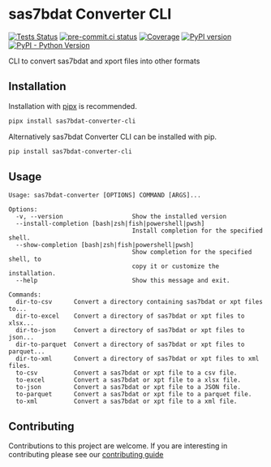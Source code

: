 # sas7bdat Converter CLI

[![Tests Status](https://github.com/pbs-data-solutions/sas7bdat-converter-cli/workflows/Testing/badge.svg?branch=main&event=push)](https://github.com/pbs-data-solutions/sas7bdat-converter-cli/actions?query=workflow%3ATesting+branch%3Amain+event%3Apush)
[![pre-commit.ci status](https://results.pre-commit.ci/badge/github/pbs-data-solutions/sas7bdat-converter-cli/main.svg)](https://results.pre-commit.ci/latest/github/pbs-data-solutions/sas7bdat-converter-cli/main)
[![Coverage](https://codecov.io/github/pbs-data-solutions/sas7bdat-converter-cli/coverage.svg?branch=main)](https://codecov.io/gh/pbs-data-solutions/sas7bdat-converter-cli)
[![PyPI version](https://badge.fury.io/py/sas7bdat-converter-cli.svg)](https://badge.fury.io/py/sas7bdat-converter-cli)
[![PyPI - Python Version](https://img.shields.io/pypi/pyversions/sas7bdat-converter-cli?color=5cc141)](https://github.com/pbs-data-solutions/sas7bdat-converter-cli)

CLI to convert sas7bdat and xport files into other formats

## Installation

Installation with [pipx](https://github.com/pypa/pipx) is recommended.

```sh
pipx install sas7bdat-converter-cli
```

Alternatively sas7bdat Converter CLI can be installed with pip.

```sh
pip install sas7bdat-converter-cli
```

## Usage

```console
Usage: sas7bdat-converter [OPTIONS] COMMAND [ARGS]...

Options:
  -v, --version                   Show the installed version
  --install-completion [bash|zsh|fish|powershell|pwsh]
                                  Install completion for the specified shell.
  --show-completion [bash|zsh|fish|powershell|pwsh]
                                  Show completion for the specified shell, to
                                  copy it or customize the installation.
  --help                          Show this message and exit.

Commands:
  dir-to-csv      Convert a directory containing sas7bdat or xpt files to...
  dir-to-excel    Convert a directory of sas7bdat or xpt files to xlsx...
  dir-to-json     Convert a directory of sas7bdat or xpt files to json...
  dir-to-parquet  Convert a directory of sas7bdat or xpt files to parquet...
  dir-to-xml      Convert a directory of sas7bdat or xpt files to xml files.
  to-csv          Convert a sas7bdat or xpt file to a csv file.
  to-excel        Convert a sas7bdat or xpt file to a xlsx file.
  to-json         Convert a sas7bdat or xpt file to a JSON file.
  to-parquet      Convert a sas7bdat or xpt file to a parquet file.
  to-xml          Convert a sas7bdat or xpt file to a xml file.
```

## Contributing

Contributions to this project are welcome. If you are interesting in contributing please see our
[contributing guide](CONTRIBUTING.md)

